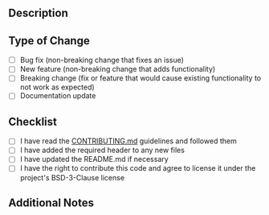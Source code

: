 <!-- Use this format for title: Added (Component): (Component Name) or Bug Fix/Updated (Componenet/Documentation): (Descripiton)-->
## Description
<!-- Provide a brief description of the changes in this pull request -->

## Type of Change
<!-- Mark the relevant option with an "X" -->
- [ ] Bug fix (non-breaking change that fixes an issue)
- [ ] New feature (non-breaking change that adds functionality)
- [ ] Breaking change (fix or feature that would cause existing functionality to not work as expected)
- [ ] Documentation update

## Checklist
<!-- Mark completed items with an "X" -->
- [ ] I have read the [CONTRIBUTING.md](../CONTRIBUTING.md) guidelines and followed them
- [ ] I have added the required header to any new files
- [ ] I have updated the README.md if necessary
- [ ] I have the right to contribute this code and agree to license it under the project's BSD-3-Clause license

## Additional Notes
<!-- Any additional information, concerns, or notes for reviewers -->
